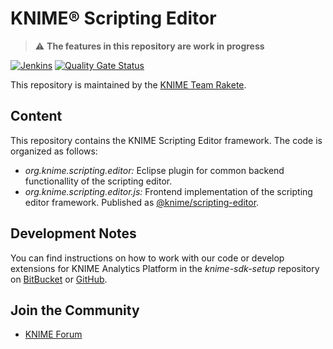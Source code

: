 # KNIME® Scripting Editor
> :warning: **The features in this repository are work in progress**

[![Jenkins](https://jenkins.knime.com/buildStatus/icon?job=knime-scripting-editor%2Fmaster)](https://jenkins.knime.com/job/knime-scripting-editor/job/master/)
[![Quality Gate Status](https://sonarcloud.io/api/project_badges/measure?project=KNIME_knime-scripting-editor&metric=alert_status&token=55129ac721eacd76417f57921368ed587ad8339d)](https://sonarcloud.io/summary/new_code?id=KNIME_knime-scripting-editor)

This repository is maintained by the [KNIME Team Rakete](mailto:team-rakete@knime.com).

## Content

This repository contains the KNIME Scripting Editor framework. The code is organized as follows:

- _org.knime.scripting.editor:_ Eclipse plugin for common backend functionallity of the scripting editor.
- _org.knime.scripting.editor.js:_ Frontend implementation of the scripting editor framework. Published as [@knime/scripting-editor](https://www.npmjs.com/package/@knime/scripting-editor).

## Development Notes

You can find instructions on how to work with our code or develop extensions for KNIME Analytics Platform in the _knime-sdk-setup_ repository on [BitBucket](https://bitbucket.org/KNIME/knime-sdk-setup) or [GitHub](http://github.com/knime/knime-sdk-setup).

## Join the Community

* [KNIME Forum](https://forum.knime.com/)
